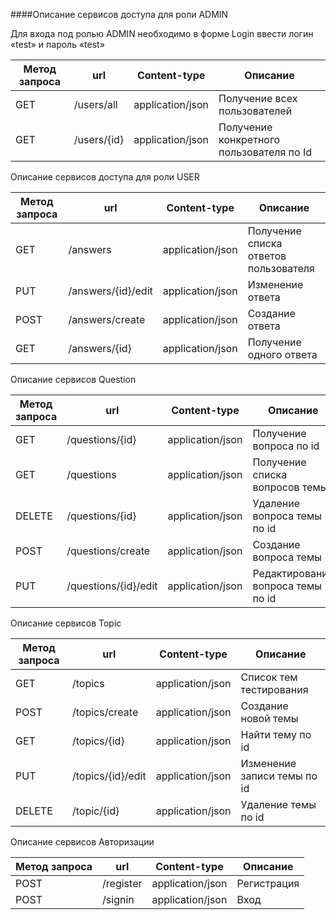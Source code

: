 ####Описание сервисов доступа для роли  ADMIN

Для входа под ролью ADMIN необходимо в форме Login ввести логин «test» и пароль «test»

| **Метод запроса** | **url** | **Content-type** | **Описание** |
| --- | --- | --- | --- |
| GET | /users/all | application/json | Получение всех пользователей |
| GET | /users/{id} | application/json | Получение конкретного пользователя по Id |


Описание сервисов доступа для роли  USER

| **Метод запроса** | **url** | **Content-type** | **Описание** |
| --- | --- | --- | --- |
| GET | /answers | application/json | Получение списка ответов пользователя |
| PUT | /answers/{id}/edit | application/json | Изменение ответа |
| POST | /answers/create | application/json | Создание ответа |
| GET | /answers/{id} | application/json | Получение одного ответа |

Описание сервисов Question

| **Метод запроса** | **url** | **Content-type** | **Описание** |
| --- | --- | --- | --- |
| GET | /questions/{id} | application/json | Получение вопроса по id |
| GET | /questions | application/json | Получение списка вопросов темы |
| DELETE | /questions/{id} | application/json | Удаление вопроса темы по id |
| POST | /questions/create | application/json | Создание вопроса темы |
| PUT | /questions/{id}/edit | application/json | Редактирование вопроса темы по id |


Описание сервисов Topic

| **Метод запроса** | **url** | **Content-type** | **Описание** |
| --- | --- | --- | --- |
| GET | /topics | application/json | Список тем тестирования |
| POST | /topics/create | application/json | Создание новой темы |
| GET| /topics/{id} | application/json | Найти тему по id |
| PUT | /topics/{id}/edit | application/json | Изменение записи темы по id |
| DELETE | /topic/{id} | application/json | Удаление темы по id |

Описание сервисов Авторизации

| **Метод запроса** | **url** | **Content-type** | **Описание** |
| --- | --- | --- | --- |
| POST | /register | application/json | Регистрация |
| POST | /signin | application/json | Вход |
